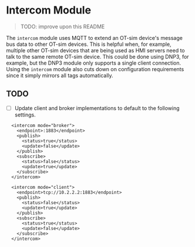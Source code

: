 # Intercom Module

> TODO: improve upon this README

The `intercom` module uses MQTT to extend an OT-sim device's message bus data
to other OT-sim devices. This is helpful when, for example, multiple other
OT-sim devices that are being used as HMI servers need to talk to the same
remote OT-sim device. This could be done using DNP3, for example, but the DNP3
module only supports a single client connection. Using the `intercom` module
also cuts down on configuration requirements since it simply mirrors all tags
automatically.

## TODO

* [ ] Update client and broker implementations to default to the following settings.

```
  <intercom mode="broker">
    <endpoint>:1883</endpoint>
    <publish>
      <status>true</status>
      <update>false</update>
    </publish>
    <subscribe>
      <status>false</status>
      <update>true</update>
    </subscribe>
  </intercom>
```

```
  <intercom mode="client">
    <endpoint>tcp://10.2.2.2:1883</endpoint>
    <publish>
      <status>false</status>
      <update>true</update>
    </publish>
    <subscribe>
      <status>true</status>
      <update>false</update>
    </subscribe>
  </intercom>
```
